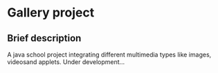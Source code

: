 # Gallery project

## Brief description

A java school project integrating different multimedia types like images, videosand applets. Under development...

